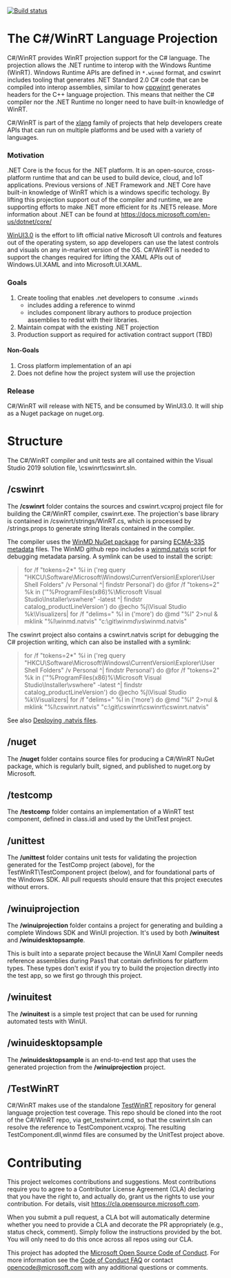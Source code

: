 [![Build status](https://dev.azure.com/microsoft/Dart/_apis/build/status/CsWinRT%20Nuget)](https://dev.azure.com/microsoft/Dart/_build/latest?definitionId=45187)

# The C#/WinRT Language Projection

C#/WinRT provides WinRT projection support for the C# language. The projection allows the .NET runtime to interop with the Windows Runtime (WinRT). Windows Runtime APIs are defined in `*.winmd` format, and cswinrt includes tooling that generates .NET Standard 2.0 C# code that can be compiled into interop assemblies, similar to how [cppwinrt](https://github.com/Microsoft/cppwinrt) generates headers for the C++ language projection. This means that neither the C# compiler nor the .NET Runtime no longer need to have built-in knowledge of WinRT.

C#/WinRT is part of the [xlang](https://github.com/microsoft/xlang) family of projects that help developers create APIs that can run on multiple platforms and be used with a variety of languages. 

### Motivation
.NET Core is the focus for the .NET platform. It is an open-source, cross-platform runtime that and can be used to build device, cloud, and IoT applications. Previous versions of .NET Framework and .NET Core have built-in knowledge of WinRT which is a windows specific techology. By lifting this projection support out of the compiler and runtime, we are supporting efforts to make .NET more efficient for its .NET5 release. More information about .NET can be found at https://docs.microsoft.com/en-us/dotnet/core/

[WinUI3.0](https://github.com/Microsoft/microsoft-ui-xaml) is the effort to lift official native Microsoft UI controls and features out of the operating system, so app developers can use the latest controls and visuals on any in-market version of the OS. C#/WinRT is needed to support the changes required for lifting the XAML APIs out of Windows.UI.XAML and into Microsoft.UI.XAML.

### Goals
1. Create tooling that enables .net developers to consume `.winmds`
    - includes adding a reference to winmd 
    - includes component library authors to produce projection assemblies to redist with their libraries.
2. Maintain compat with the existing .NET projection
3. Production support as required for activation contract support (TBD)

#### Non-Goals
1. Cross platform implementation of an api 
2. Does not define how the project system will use the projection 

### Release
C#/WinRT will release with NET5, and be consumed by WinUI3.0. It will ship as a Nuget package on nuget.org.

# Structure
The C#/WinRT compiler and unit tests are all contained within the Visual Studio 2019 solution file, \cswinrt\cswinrt.sln.  

## /cswinrt

The **/cswinrt** folder contains the sources and cswinrt.vcxproj project file for building the C#/WinRT compiler, cswinrt.exe.  The projection's base library is contained in /cswinrt/strings/WinRT.cs, which is processed by /strings.props to generate string literals contained in the compiler.

The compiler uses the [WinMD NuGet package](http://aka.ms/winmd/nuget) for parsing [ECMA-335 metadata](http://www.ecma-international.org/publications/standards/Ecma-335.htm) files.  The WinMD github repo includes a [winmd.natvis](https://github.com/microsoft/winmd/blob/master/vs/winmd.natvis) script for debugging metadata parsing.  A symlink can be used to install the script:
  > for /f "tokens=2*" %i in ('reg query "HKCU\Software\Microsoft\Windows\CurrentVersion\Explorer\User Shell Folders" /v Personal ^| findstr Personal') do @for /f "tokens=2" %k in ('"%ProgramFiles(x86)%\Microsoft Visual Studio\Installer\vswhere" -latest ^| findstr catalog_productLineVersion') do @echo %j\Visual Studio %k\Visualizers| for /f "delims=" %l in ('more') do @md "%l" 2>nul & mklink "%l\winmd.natvis" "c:\git\winmd\vs\winmd.natvis" 
  
The cswinrt project also contains a cswinrt.natvis script for debugging the C# projection writing, which can also be installed with a symlink:
> for /f "tokens=2*" %i in ('reg query "HKCU\Software\Microsoft\Windows\CurrentVersion\Explorer\User Shell Folders" /v Personal ^| findstr Personal') do @for /f "tokens=2" %k in ('"%ProgramFiles(x86)%\Microsoft Visual Studio\Installer\vswhere" -latest ^| findstr catalog_productLineVersion') do @echo %j\Visual Studio %k\Visualizers| for /f "delims=" %l in ('more') do @md "%l" 2>nul & mklink "%l\cswinrt.natvis" "c:\git\cswinrt\cswinrt\cswinrt.natvis"

See also [Deploying .natvis files](https://docs.microsoft.com/en-us/visualstudio/debugger/create-custom-views-of-native-objects?view=vs-2015#BKMK_natvis_location).

## /nuget

The **/nuget** folder contains source files for producing a C#/WinRT NuGet package, which is regularly built, signed, and published to nuget.org by Microsoft.

## /testcomp

The **/testcomp** folder contains an implementation of a WinRT test component, defined in class.idl and used by the UnitTest project.

## /unittest

The **/unittest** folder contains unit tests for validating the projection generated for the TestComp project (above), for the TestWinRT\TestComponent project (below), and for foundational parts of the Windows SDK.  All pull requests should ensure that this project executes without errors.

## /winuiprojection

The **/winuiprojection** folder contains a project for generating and building a complete Windows SDK and WinUI projection. It's used by both **/winuitest** and **/winuidesktopsample**.

This is built into a separate project because the WinUI Xaml Compiler needs reference assemblies during Pass1 that contain definitions for platform types.
These types don't exist if you try to build the projection directly into the test app, so we first go through this project.

## /winuitest

The **/winuitest** is a simple test project that can be used for running automated tests with WinUI.

## /winuidesktopsample

The **/winuidesktopsample** is an end-to-end test app that uses the generated projection from the **/winuiprojection** project.

## /TestWinRT

C#/WinRT makes use of the standalone [TestWinRT](https://github.com/microsoft/TestWinRT/) repository for general language projection test coverage.  This repo should be cloned into the root of the C#/WinRT repo, via get_testwinrt.cmd, so that the cswinrt.sln can resolve the reference to TestComponent.vcxproj.  The resulting TestComponent.dll,winmd files are consumed by the UnitTest project above.


# Contributing

This project welcomes contributions and suggestions.  Most contributions require you to agree to a
Contributor License Agreement (CLA) declaring that you have the right to, and actually do, grant us
the rights to use your contribution. For details, visit https://cla.opensource.microsoft.com.

When you submit a pull request, a CLA bot will automatically determine whether you need to provide
a CLA and decorate the PR appropriately (e.g., status check, comment). Simply follow the instructions
provided by the bot. You will only need to do this once across all repos using our CLA.

This project has adopted the [Microsoft Open Source Code of Conduct](https://opensource.microsoft.com/codeofconduct/).
For more information see the [Code of Conduct FAQ](https://opensource.microsoft.com/codeofconduct/faq/) or
contact [opencode@microsoft.com](mailto:opencode@microsoft.com) with any additional questions or comments.
